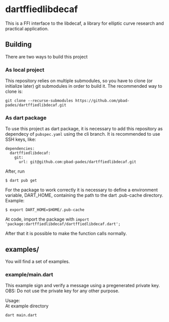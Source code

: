 # dartffiedlibdecaf

This is a FFI interface to the libdecaf, a library for elliptic curve research and practical application.

## Building

There are two ways to build this project

### As local project
This repository relies on multiple submodules, so you have to clone (or initialize later) git submodules in order to build it. 
The recommended way to clone is:

```
git clone --recurse-submodules https://github.com/pbad-pades/dartffiedlibdecaf.git
```

### As dart package
To use this project as dart package, it is necessary to add this repository as dependecy of `pubspec.yaml` using the cli branch.
It is recommended to use SSH keys, like:

```
dependencies:
  dartffiedlibdecaf:
    git:
      url: git@github.com:pbad-pades/dartffiedlibdecaf.git
```
After, run 
```
$ dart pub get
```    

For the package to work correctly it is necessary to define a environment variable, DART_HOME, containing the path to the dart .pub-cache directory. Example:
```
$ export DART_HOME=$HOME/.pub-cache
```

At code, import the package with `import 'package:dartffiedlibdecaf/dartffiedlibdecaf.dart';`

After that it is possible to make the function calls normally. 

## examples/

You will find a set of examples.

### example/main.dart

This example sign and verify a message using a pregenerated private key.
OBS: Do not use the private key for any other purpose.

Usage:   
At example directory
```
dart main.dart
```
